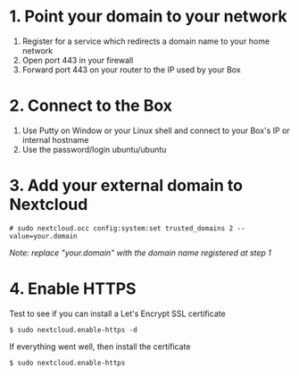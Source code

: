 # 1. Point your domain to your network

1. Register for a service which redirects a domain name to your home network
1. Open port 443 in your firewall
1. Forward port 443 on your router to the IP used by your Box

# 2. Connect to the Box

1. Use Putty on Window or your Linux shell and connect to your Box's IP or internal hostname
1. Use the password/login ubuntu/ubuntu

# 3. Add your external domain to Nextcloud

`# sudo nextcloud.occ config:system:set trusted_domains 2
--value=your.domain`

*Note: replace "your.domain" with the domain name registered at step 1*

# 4. Enable HTTPS

Test to see if you can install a Let's Encrypt SSL certificate

`$ sudo nextcloud.enable-https -d`

If everything went well, then install the certificate

`$ sudo nextcloud.enable-https`
